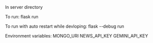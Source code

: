 In server directory

To run:
flask run 

To run with auto restart while devloping:
flask --debug run

Environment variables:
MONGO_URI
NEWS_API_KEY
GEMINI_API_KEY